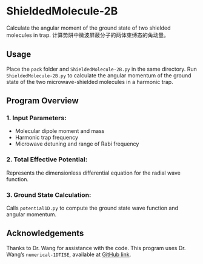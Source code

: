 # ShieldedMolecule-2B
Calculate the angular moment of the ground state of two shielded molecules in trap. 计算势阱中微波屏蔽分子的两体束缚态的角动量。

## Usage

Place the `pack` folder and `ShieldedMolecule-2B.py` in the same directory. Run `ShieldedMolecule-2B.py` to calculate the angular momentum of the ground state of the two microwave-shielded molecules in a harmonic trap.

## Program Overview

### 1. Input Parameters:
- Molecular dipole moment and mass
- Harmonic trap frequency
- Microwave detuning and range of Rabi frequency

### 2. Total Effective Potential:
Represents the dimensionless differential equation for the radial wave function.

### 3. Ground State Calculation:
Calls `potential1D.py` to compute the ground state wave function and angular momentum.

## Acknowledgements
Thanks to Dr. Wang for assistance with the code. This program uses Dr. Wang’s `numerical-1DTISE`, available at [GitHub link](https://github.com/phyer219/numerical-1DTISE/blob/main/examples.ipynb).
